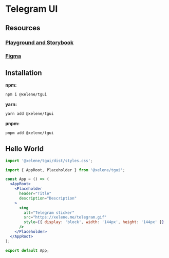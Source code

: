 # Telegram UI

## Resources

### [Playground and Storybook](https://tgui.xelene.me/)
### [Figma](https://www.figma.com/file/AwAi6qE11mQllHa1sOROYp/Telegram-Mini-Apps-Library)

## Installation

**npm:**

```sh
npm i @xelene/tgui
```

**yarn:**

```sh
yarn add @xelene/tgui
```

**pnpm:**

```sh
pnpm add @xelene/tgui
```

## Hello World

```jsx static
import '@xelene/tgui/dist/styles.css';

import { AppRoot, Placeholder } from '@xelene/tgui';

const App = () => (
  <AppRoot>
    <Placeholder
      header="Title"
      description="Description"
    >
      <img
        alt="Telegram sticker"
        src="https://xelene.me/telegram.gif"
        style={{ display: 'block', width: '144px', height: '144px' }}
      />
    </Placeholder>
  </AppRoot>
);

export default App;
```

